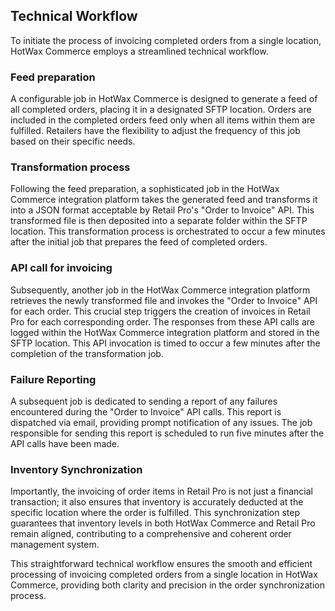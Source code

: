 
## Technical Workflow

To initiate the process of invoicing completed orders from a single location, HotWax Commerce employs a streamlined technical workflow.

### Feed preparation

A configurable job in HotWax Commerce is designed to generate a feed of all completed orders, placing it in a designated SFTP location. Orders are included in the completed orders feed only when all items within them are fulfilled. Retailers have the flexibility to adjust the frequency of this job based on their specific needs.


### Transformation process

Following the feed preparation, a sophisticated job in the HotWax Commerce integration platform takes the generated feed and transforms it into a JSON format acceptable by Retail Pro's "Order to Invoice" API. This transformed file is then deposited into a separate folder within the SFTP location. This transformation process is orchestrated to occur a few minutes after the initial job that prepares the feed of completed orders.


### API call for invoicing

Subsequently, another job in the HotWax Commerce integration platform retrieves the newly transformed file and invokes the "Order to Invoice" API for each order. This crucial step triggers the creation of invoices in Retail Pro for each corresponding order. The responses from these API calls are logged within the HotWax Commerce integration platform and stored in the SFTP location. This API invocation is timed to occur a few minutes after the completion of the transformation job.


### Failure Reporting

A subsequent job is dedicated to sending a report of any failures encountered during the "Order to Invoice" API calls. This report is dispatched via email, providing prompt notification of any issues. The job responsible for sending this report is scheduled to run five minutes after the API calls have been made.


### Inventory Synchronization

Importantly, the invoicing of order items in Retail Pro is not just a financial transaction; it also ensures that inventory is accurately deducted at the specific location where the order is fulfilled. This synchronization step guarantees that inventory levels in both HotWax Commerce and Retail Pro remain aligned, contributing to a comprehensive and coherent order management system.


This straightforward technical workflow ensures the smooth and efficient processing of invoicing completed orders from a single location in HotWax Commerce, providing both clarity and precision in the order synchronization process.



